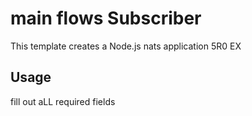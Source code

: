 # main flows Subscriber

This template creates a Node.js nats application 5R0 EX

## Usage

fill out aLL required fields
